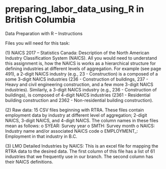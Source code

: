 # preparing_labor_data_using_R in British Columbia 

Data Preparation with R – Instructions


Files you will need for this task: 

(1)	NAICS 2017 – Statistics Canada: Description of the North American Industry Classification System (NAICS). 
All you would need to understand this assignment is, how the NAICS is works as a hierarchical structure for defining industries at different levels of aggregation. For example (see page 491), a 2-digit NAICS industry (e.g., 23 - Construction) is a composed of a some 3-digit NAICS industries (236 - Construction of buildings, 237 - Heavy and civil engineering construction, and a few more 3-digit NAICS industries). Similarly, a 3-digit NAICS industry (e.g., 236 - Construction of buildings), is composed of 4-digit NAICS industries (2361 - Residential building construction and 2362 - Non-residential building construction).

(2) Raw data: 15 CSV files beginning with RTRA. These files contain employment data by industry at different level of aggregation; 2-digit NAICS, 3-digit NAICS, and 4-digit NAICS. The column names in these files mean as follows: 
o	SYEAR: Survey year
o	SMTH: Survey month
o	NAICS: Industry name and/or associated NAICS code
o	EMPLOYMENT_: Employment in that industry in B.C. 

(3)	LMO Detailed Industries by NAICS: This is an excel file for mapping the RTRA data to the desired data. The first column of this file has a list of 61 industries that we frequently use in our branch. The second column has their NAICS definitions. 

